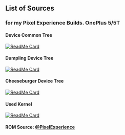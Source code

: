 ## List of Sources
### for my Pixel Experience Builds. OnePlus 5/5T

#### Device Common Tree
[![ReadMe Card](https://github-readme-stats.vercel.app/api/pin/?username=xLexip&repo=pe_device_oneplus_msm8998-common)](https://github.com/xLexip/pe_device_oneplus_msm8998-common)

#### Dumpling Device Tree
[![ReadMe Card](https://github-readme-stats.vercel.app/api/pin/?username=xLexip&repo=pe_device_oneplus_dumpling)](https://github.com/xLexip/pe_device_oneplus_dumpling)

#### Cheeseburger Device Tree
[![ReadMe Card](https://github-readme-stats.vercel.app/api/pin/?username=xLexip&repo=pe_device_oneplus_cheeseburger)](https://github.com/xLexip/pe_device_oneplus_cheeseburger)

#### Used Kernel
[![ReadMe Card](https://github-readme-stats.vercel.app/api/pin/?username=LineageOS-oneplus5&repo=android_kernel_oneplus_msm8998)](https://github.com/LineageOS-oneplus5/android_kernel_oneplus_msm8998)


#### ROM Source: [@PixelExperience](https://github.com/PixelExperience)



